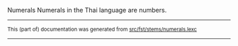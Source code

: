 Numerals
Numerals in the Thai language are numbers.

* * *

<small>This (part of) documentation was generated from [src/fst/stems/numerals.lexc](https://github.com/giellalt/lang-tha/blob/main/src/fst/stems/numerals.lexc)</small>

---

